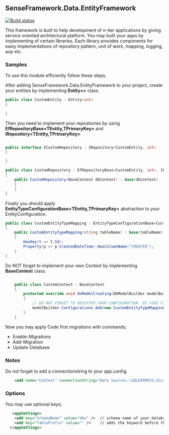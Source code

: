 ## SenseFramework.Data.EntityFramework

[![Build status](https://ci.appveyor.com/api/projects/status/y2g1w1epmdggnh5h/branch/master?svg=true)](https://ci.appveyor.com/project/ekinbulut/senseframework-data-entityframework/branch/master)


This framework is built to help development of n-tier applications by giving service oriented architectural platform.
You may built your apps by implementing of certain libraries. 
Each library provides components for easiy implementations of repository pattern, unit of work, mapping, logging, aop etc.


### Samples

To use this module efficiently follow these steps.

After adding SenseFramework.Data.EntityFramework to your project, create your entities by implementing **Entity<>** class.

```csharp
public class CustomEntity : Entity<int>
{

}
```

Then you need to implement your repositories by using **EfRepositoryBase<TEntity,TPrimaryKey>** and **IRepository<TEntity,TPrimaryKey>**

```csharp

public interface ICustomRepository : IRepository<CustomEntity, int>
{

}

public class CustomRepository : EfRepositoryBase<CustomEntity, int>, ICustomRepository
{
    public CustomRepository(BaseContext dbContext) : base(dbContext)
    {
    }
}
```

Finally you should apply **EntityTypeConfigurationBase<TEntity,TPrimaryKey>** abstraction to your EntityConfiguration.

```csharp
public class CustomEntityTypeMapping : EntityTypeConfigurationBase<CustomEntity, int>
{
    public CustomEntityTypeMapping(string tableName) : base(tableName)
    {
        HasKey(t => t.Id);
        Property(p => p.CreatedDateTime).HasColumnName("CREATED");
    }
}
```

Do NOT forget to implement your own Context by implementing **BaseContext** class.

```csharp

    public class CustomContext : BaseContext
    {
        protected override void OnModelCreating(DbModelBuilder modelBuilder)
        {
            // DO NOT FORGET TO REGISTER YOUR CONFIGURATION. EF CODE FIRST WON'T WORK IF SO.
            modelBuilder.Configurations.Add(new CustomEntityTypeMapping("CUSTOMS"));
        }
    }

```


Now you may apply Code first migrations with commands; 
* Enable-Migrations 
* Add-Migration 
* Update-Database.


### Notes

Do not forget to add a connectionstring to your app.config.

```xml
    <add name="Context" connectionString="Data Source=.\SQLEXPRESS;Initial Catalog=DemoDb;User Id=demo;Password=******;" providerName="System.Data.SqlClient"/>
```

### Options

You may use optional keys;

```xml
   <appSettings>
    <add key="SchemaName" value="dbo" />  // schema name of your databae
    <add key="TablePrefix" value="" />    // adds the keyword before the table name
  </appSettings>
```